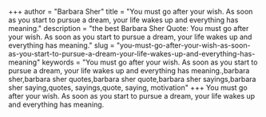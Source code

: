 +++
author = "Barbara Sher"
title = "You must go after your wish. As soon as you start to pursue a dream, your life wakes up and everything has meaning."
description = "the best Barbara Sher Quote: You must go after your wish. As soon as you start to pursue a dream, your life wakes up and everything has meaning."
slug = "you-must-go-after-your-wish-as-soon-as-you-start-to-pursue-a-dream-your-life-wakes-up-and-everything-has-meaning"
keywords = "You must go after your wish. As soon as you start to pursue a dream, your life wakes up and everything has meaning.,barbara sher,barbara sher quotes,barbara sher quote,barbara sher sayings,barbara sher saying,quotes, sayings,quote, saying, motivation"
+++
You must go after your wish. As soon as you start to pursue a dream, your life wakes up and everything has meaning.
